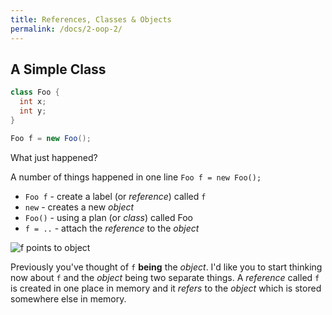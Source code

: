 ```yaml
---
title: References, Classes & Objects
permalink: /docs/2-oop-2/
---
```


## A Simple Class

```java
class Foo {
  int x;
  int y;
}

Foo f = new Foo();
```

What just happened?  

A number of things happened in one line `Foo f = new Foo();`  
* `Foo f` - create a label (or *reference*) called `f`  
* `new` - creates a new *object*  
* `Foo()` - using a plan (or *class*) called Foo  
* `f = ..` - attach the *reference* to the *object*  

![f points to object](https://ysjprog02.netlify.app/assets/img/topics/2oop1/simpleobject1.png)

Previously you've thought of `f` **being** the *object*. I'd like you to start thinking now about `f` and the *object* being two separate things. A *reference* called `f` is created in one place in memory and it *refers* to the *object* which is stored somewhere else in memory.  



